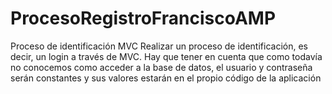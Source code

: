 # ProcesoRegistroFranciscoAMP
Proceso de identificación MVC Realizar un proceso de identificación, es decir, un login a través de MVC. Hay que tener en cuenta que como todavía no conocemos como acceder a la base de datos, el usuario y contraseña serán constantes y sus valores estarán en el propio código de la aplicación
